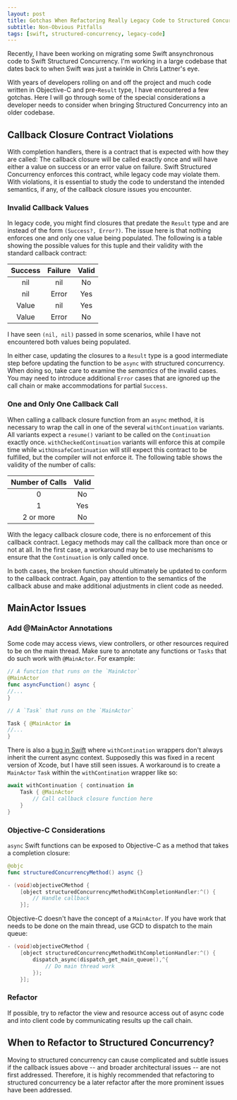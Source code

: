 ```yaml
---
layout: post
title: Gotchas When Refactoring Really Legacy Code to Structured Concurrency
subtitle: Non-Obvious Pitfalls
tags: [swift, structured-concurrency, legacy-code]
---
```

Recently, I have been working on migrating some Swift ansynchronous code to Swift Structured Concurrency. I'm working in a large codebase that dates back to when Swift was just a twinkle in Chris Lattner's eye.

With years of developers rolling on and off the project and much code written in Objective-C and pre-`Result` type, I have encountered a few gotchas. Here I will go through some of the special considerations a developer needs to consider when bringing Structured Concurrency into an older codebase.

## Callback Closure Contract Violations

With completion handlers, there is a contract that is expected with how they are called: The callback closure will be called exactly once and will have either a value on success or an error value on failure. Swift Structured Concurrency enforces this contract, while legacy code may violate them. With violations, it is essential to study the code to understand the intended semantics, if any, of the callback closure issues you encounter.

### Invalid Callback Values

In legacy code, you might find closures that predate the `Result` type and are instead of the form `(Success?, Error?)`. The issue here is that nothing enforces one and only one value being populated. The following is a table showing the possible values for this tuple and their validity with the standard callback contract:

| Success | Failure | Valid |
|:-------:|:-------:|:-----:|
| nil     | nil     | No    |
| nil     | Error   | Yes   |
| Value   | nil     | Yes   |
| Value   | Error   | No    |

I have seen `(nil, nil)` passed in some scenarios, while I have not encountered both values being populated.

In either case, updating the closures to a `Result` type is a good intermediate step before updating the function to be `async` with structured concurrency. When doing so, take care to examine the *semantics* of the invalid cases. You may need to introduce additional `Error` cases that are ignored up the call chain or make accommodations for partial `Success`.

### One and Only One Callback Call

When calling a callback closure function from an `async` method, it is necessary to wrap the call in one of the several `withContinuation` variants. All variants expect a `resume()` variant to be called on the `Continuation` exactly once. `withCheckedContinuation` variants will enforce this at compile time while `withUnsafeContinuation` will still expect this contract to be fulfilled, but the compiler will not enforce it. The following table shows the validity of the number of calls:

| Number of Calls | Valid |
|:---------------:|:-----:|
| 0               | No    |
| 1               | Yes   |
| 2 or more       | No    |

With the legacy callback closure code, there is no enforcement of this callback contract. Legacy methods may call the callback more than once or not at all. In the first case, a workaround may be to use mechanisms to ensure that the `Continuation` is only called once.

In both cases, the broken function should ultimately be updated to conform to the callback contract. Again, pay attention to the semantics of the callback abuse and make additional adjustments in client code as needed.

## MainActor Issues

### Add @MainActor Annotations
Some code may access views, view controllers, or other resources required to be on the main thread. Make sure to annotate any functions or `Tasks` that do such work with `@MainActor`. For example:

```swift
// A function that runs on the `MainActor`
@MainActor
func asyncFunction() async {
//...
}
```

```swift
// A `Task` that runs on the `MainActor`

Task { @MainActor in
//...
}
```

There is also a [bug in Swift](https://forums.swift.org/t/xcode-14-1-withcheckedcontinuations-body-will-run-on-background-thread-in-case-of-starting-from-main-actor/60953) where `withContination` wrappers don't always inherit the current async context. Supposedly this was fixed in a recent version of Xcode, but I have still seen issues. A workaround is to create a `MainActor` `Task` within the `withContination` wrapper like so:

```swift
await withContinuation { continuation in
    Task { @MainActor
        // Call callback closure function here
    }
}
```

### Objective-C Considerations 

`async` Swift functions can be exposed to Objective-C as a method that takes a completion closure:

```swift
@objc
func structuredConcurrencyMethod() async {}
```

```objectivec
- (void)objectiveCMethod {
    [object structuredConcurrencyMethodWithCompletionHandler:^() {
        // Handle callback
    }];
```

Objective-C doesn't have the concept of a `MainActor`. If you have work that needs to be done on the main thread, use GCD to dispatch to the main queue:

```objectivec
- (void)objectiveCMethod {
    [object structuredConcurrencyMethodWithCompletionHandler:^() {
        dispatch_async(dispatch_get_main_queue(),^{
            // Do main thread work
        });
    }];
```

### Refactor 

If possible, try to refactor the view and resource access out of async code and into client code by communicating results up the call chain.

## When to Refactor to Structured Concurrency?

Moving to structured concurrency can cause complicated and subtle issues if the callback issues above -- and broader architectural issues -- are not first addressed. Therefore, it is highly recommended that refactoring to structured concurrency be a later refactor after the more prominent issues have been addressed.
